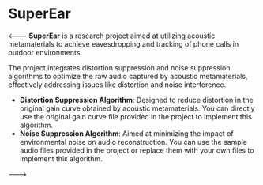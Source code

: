 # SuperEar  
<--- **SuperEar** is a research project aimed at utilizing acoustic metamaterials to achieve eavesdropping and tracking of phone calls in outdoor environments.  

The project integrates distortion suppression and noise suppression algorithms to optimize the raw audio captured by acoustic metamaterials, effectively addressing issues like distortion and noise interference.  

- **Distortion Suppression Algorithm**: Designed to reduce distortion in the original gain curve obtained by acoustic metamaterials. You can directly use the original gain curve file provided in the project to implement this algorithm.  
- **Noise Suppression Algorithm**: Aimed at minimizing the impact of environmental noise on audio reconstruction. You can use the sample audio files provided in the project or replace them with your own files to implement this algorithm.  

 --->
